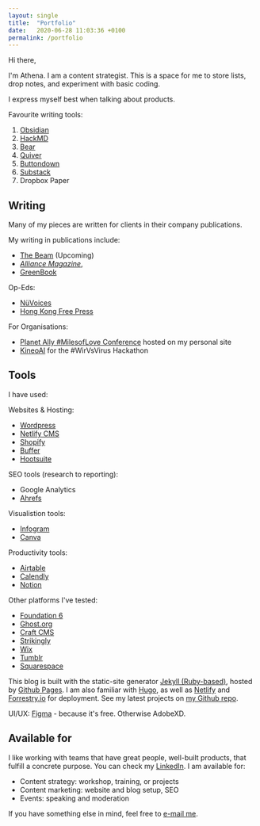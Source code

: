 ```yaml
---
layout: single
title:  "Portfolio"
date:   2020-06-28 11:03:36 +0100
permalink: /portfolio
---
```

Hi there,

I'm Athena. I am a content strategist. This is a space for me to store lists, drop notes, and experiment with basic coding. 

I express myself best when talking about products. 

Favourite writing tools:
1. [Obsidian](https://obsidian.md/)
2. [HackMD](https://hackmd.io)
3. [Bear](https://bear.app/)
4. [Quiver](https://happenapps.com/#quiver)
5. [Buttondown](https://buttondown.email/athena)
6. [Substack](https://elsewhere.substack.com)
7. Dropbox Paper

## Writing
Many of my pieces are written for clients in their company publications. 

My writing in publications include: 
- [The Beam](https://the-beam.com) (Upcoming)
- [*Alliance Magazine*](https://www.alliancemagazine.org/blog/reflecting-on-strides-in-the-impact-investment-industry/),
- [GreenBook](https://www.greenbook.org/mr/market-research-methodology/the-last-frontier-for-lean-methodology-iterative-questions/) 

Op-Eds:
- [NüVoices](https://nuvoices.com/2019/01/16/opinion-why-women-are-leaving-hong-kong-tech-companies/) 
- [Hong Kong Free Press](https://hongkongfp.com/2018/11/06/grassroots-lgbt-activists-behind-celebrities-headlines/)

For Organisations:
- [Planet Ally #MilesofLove Conference](https://thecupandtheroad.com/2018/11/04/hk-lgbt-travel-forum-planet-ally/) hosted on my personal site
- [KineoAI](https://medium.com/kineo-ai) for the #WirVsVirus Hackathon


## Tools
I have used:

Websites & Hosting:
- [Wordpress](https://wordpress.org)
- [Netlify CMS](https://www.netlifycms.org/)
- [Shopify](https://shopify.com) 
- [Buffer](https://buffer.com)
- [Hootsuite](https://hootsuite.com)

SEO tools (research to reporting):
- Google Analytics
- [Ahrefs](https://ahrefs.com)

Visualistion tools:
- [Infogram](https://infogram.com/)
- [Canva](https://canva.co)

Productivity tools:
- [Airtable](https://airtable.com)
- [Calendly](calendly.com/athena-lam/)
- [Notion](https://notion.so)

Other platforms I've tested:
- [Foundation 6](https://zurb.com/blog/foundation-6-is-here)
- [Ghost.org](https://ghost.org)
- [Craft CMS](https://craftcms.com)
- [Strikingly](www.strikingly.com)
- [Wix](www.wix.com)
- [Tumblr](www.tumblr.com)
- [Squarespace](www.squarespace.com)

This blog is built with the static-site generator [Jekyll (Ruby-based)](jekyllrb.com/), hosted by [Github Pages](https://pages.github.com/). 
I am also familiar with [Hugo](https://gohugo.io/getting-started/quick-start/), as well as [Netlify](netlify.app) and [Forrestry.io](https://forestry.io/) for deployment. See my latest projects on [my Github repo][jekyll-gh]. 

UI/UX: [Figma](figma.com/) - because it's free. Otherwise AdobeXD.

## Available for 
I like working with teams that have great people, well-built products, that fulfill a concrete purpose. You can check my [LinkedIn][linkedin]. I am available for:

- Content strategy: workshop, training, or projects
- Content marketing: website and blog setup, SEO
- Events: speaking and moderation 


If you have something else in mind, feel free to [e-mail me](mailto:athen@piccoloportfolios.com).


[linkedin]: https://www.linkedin.com/in/athenaylam/
[twitter]:   https://twitter.com/shenchingtou
[jekyll-gh]: https://github.com/shenchingtou/